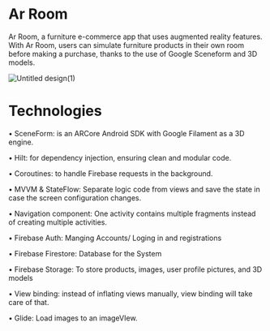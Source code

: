# Ar Room 

 Ar Room, a furniture e-commerce app that uses augmented reality features. With Ar Room, users can simulate furniture products in their own room before making a purchase, thanks to the use of Google Sceneform and 3D models.


![Untitled design(1)](https://github.com/FoDev24/ARoom/assets/73345730/17b07696-f47f-421d-9a04-16b0ca49d3fd)


# Technologies

• SceneForm: is an ARCore Android SDK with Google Filament as a 3D engine.

• Hilt: for dependency injection, ensuring clean and modular code.

• Coroutines: to handle Firebase requests in the background.

• MVVM & StateFlow: Separate logic code from views and save the state in case the screen configuration changes.

• Navigation component: One activity contains multiple fragments instead of creating multiple activities.

• Firebase Auth: Manging Accounts/ Loging in and registrations

• Firebase Firestore: Database for the System

• Firebase Storage: To store products, images, user profile pictures, and 3D models

• View binding: instead of inflating views manually, view binding will take care of that.

• Glide: Load images to an imageVIew.



